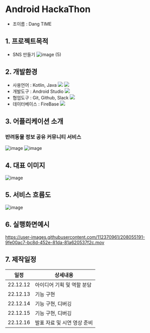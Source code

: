 # Android HackaThon
* 조이름 : Dang TIME

## 1. 프로젝트목적
* SNS 만들기
  ![image (5)](https://user-images.githubusercontent.com/112370961/208052633-913ced70-2265-4cb2-a871-6d423bea66bb.png)


## 2. 개발환경
* 사용언어 : Kotlin, Java
	<img src="https://img.shields.io/badge/Kotlin-7F52FF?style=flat&logo=Kotlin&logoColor=white" />
  <img src="https://img.shields.io/badge/Java-007396?style=flat&logo=Conda-Forge&logoColor=white" />
* 개발도구 : Android Studio <img src="https://img.shields.io/badge/Android Studio-3DDC84?style=flat-square&logo=Android Studio&logoColor=white"/>
* 협업도구 : Git, Github, Slack
	<img src="https://img.shields.io/badge/GitHub-181717?style=flat&logo=GitHub&logoColor=white" />
* 데이터베이스 : FireBase <img src="https://img.shields.io/badge/Firebase-FFCA28?style=flat&logo=Firebase&logoColor=white" />

## 3. 어플리케이션 소개
### 반려동물 정보 공유 커뮤니티 서비스
![image](https://user-images.githubusercontent.com/112370961/208052910-0e050edd-5070-4be7-a4b8-55fa7db4451b.png)
![image](https://user-images.githubusercontent.com/112370961/208052970-3a87de6b-3f9f-438d-8a5e-6ee8ed906e99.png)

## 4. 대표 이미지
![image](https://user-images.githubusercontent.com/112370961/208053142-1cf64ed4-a0cb-43d2-8ce5-0d11aeae74d6.png)

## 5. 서비스 흐름도
![image](https://user-images.githubusercontent.com/112370961/208053547-cc893ddc-4a0a-4bbe-a559-8f2e03fcaceb.png)

## 6. 실행화면예시
https://user-images.githubusercontent.com/112370961/208055191-9fe00ac7-bc8d-452e-81da-81a620537f2c.mov

## 7. 제작일정
일정|상세내용
---|---
22.12.12|아이디어 기획 및 역할 분담
22.12.13|기능 구현
22.12.14|기능 구현, 디버깅
22.12.15|기능 구현, 디버깅
22.12.16|발표 자료 및 시연 영상 준비
